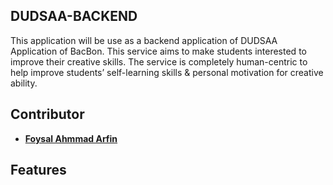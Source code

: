 ## DUDSAA-BACKEND  

This application will be use as a backend application of DUDSAA Application of BacBon. This service aims to make students interested to improve their creative skills. The service is completely human-centric to help improve students’ self-learning skills & personal motivation for creative ability.

## Contributor

- **[Foysal Ahmmad Arfin](https://github.com/arfin-foysal/)**

## Features


